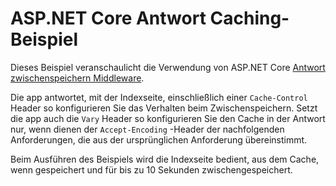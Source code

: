 # <a name="aspnet-core-response-caching-sample"></a>ASP.NET Core Antwort Caching-Beispiel

Dieses Beispiel veranschaulicht die Verwendung von ASP.NET Core [Antwort zwischenspeichern Middleware](https://docs.microsoft.com/aspnet/core/performance/caching/middleware).

Die app antwortet, mit der Indexseite, einschließlich einer `Cache-Control` Header so konfigurieren Sie das Verhalten beim Zwischenspeichern. Setzt die app auch die `Vary` Header so konfigurieren Sie den Cache in der Antwort nur, wenn dienen der `Accept-Encoding` -Header der nachfolgenden Anforderungen, die aus der ursprünglichen Anforderung übereinstimmt.

Beim Ausführen des Beispiels wird die Indexseite bedient, aus dem Cache, wenn gespeichert und für bis zu 10 Sekunden zwischengespeichert.
